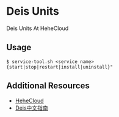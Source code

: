 # Deis Units

Deis Units At HeheCloud


## Usage

```
$ service-tool.sh <service name> {start|stop|restart|install|uninstall}"
```

## Additional Resources

* [HeheCloud](http://hehecloud.com/)
* [Deis中文指南](http://deis.heheapp.com/)
